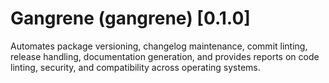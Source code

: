 # Gangrene (gangrene) [0.1.0]
Automates package versioning, changelog maintenance, commit linting,
release handling, documentation generation, and provides reports on
code linting, security, and compatibility across operating systems.
